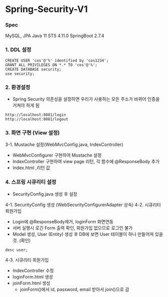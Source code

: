# Spring-Security-V1

### Spec
MySQL, JPA
Java 11
STS 4.11.0
SpringBoot 2.7.4

### 1. DDL 설정
```
CREATE USER 'cos'@'%' identified by 'cos1234';
GRANT ALL PRIVILEGES ON *.* TO 'cos'@'%';
CREATE DATABASE security;
use security;
```
### 2. 환경설정
  - Spring Security 의존성을 설정하면 우리가 사용하는 모든 주소가 바뀌어 인증을 거쳐야 하게 됨
  
  ```
  http://localhost:8081/login
  http://localhost:8081/logout
  ```

### 3. 화면 구현 (View 설정)

3-1. Mustache 설정(WebMvcConfig.java, IndexController)
  - WebMvcConfigurer 구현하여 Mustache 설정
- IndexController 구현하여 view page 리턴, 각 함수에 @ResponseBody 추가
- Index.html ,리턴 값

### 4. 스프링 시큐리티 설정
 - SecurityConfig.java 생성 후 설정

4-1. SecurityConfig 생성 (WebSecurityConfigurerAdapter 상속)
4-2. 시큐리티 회원가입
- Login에 @ResponseBody제거, loginForm 화면연동
- 서버 실행시 로긴 Form 출력 확인, 회원가입 없으므로 로그인 불가
- Model 생성, User (Entity) 생성 후 DB에 보면 User 테이블이 하나 만들어져 있을 것. (확인) 
```
desc user;
```
4-3. 시큐리티 회원가입
- IndexController 수정
- loginForm.html 생성
- joinForm.html 생성
  - joinForm()에서 id, password, email 받아서 join()으로 감
